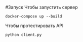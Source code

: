 #Запуск
Чтобы запустить сервер 
```
docker-compose up --build
```

Чтобы протестировать API
```
python client.py
```